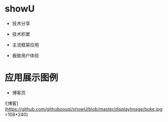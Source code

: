 # showU

- 技术分享

- 技术积累

- 主流框架应用

- 极致用户体验

# 应用展示图例

- 博客页

![博客](https://github.com/githubzouqi/showU/blob/master/displayImage/boke.jpg =108*240)
